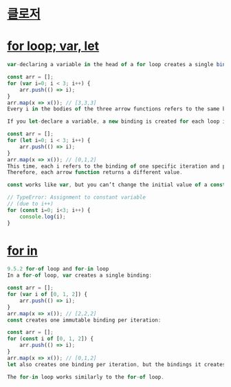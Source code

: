 # [클로저](https://joshua1988.github.io/web-development/javascript/javascript-interview-3questions/)

# [for loop; var, let](https://exploringjs.com/es6/ch_variables.html#sec_let-const-loop-heads)
```javascript
var-declaring a variable in the head of a for loop creates a single binding (storage space) for that variable:

const arr = [];
for (var i=0; i < 3; i++) {
    arr.push(() => i);
}
arr.map(x => x()); // [3,3,3]
Every i in the bodies of the three arrow functions refers to the same binding, which is why they all return the same value.

If you let-declare a variable, a new binding is created for each loop iteration:

const arr = [];
for (let i=0; i < 3; i++) {
    arr.push(() => i);
}
arr.map(x => x()); // [0,1,2]
This time, each i refers to the binding of one specific iteration and preserves the value that was current at that time. 
Therefore, each arrow function returns a different value.

const works like var, but you can’t change the initial value of a const-declared variable:

// TypeError: Assignment to constant variable
// (due to i++)
for (const i=0; i<3; i++) {
    console.log(i);
}
```

# [for in](https://exploringjs.com/es6/ch_variables.html#sec_let-const-loop-heads)
```javascript
9.5.2 for-of loop and for-in loop 
In a for-of loop, var creates a single binding:

const arr = [];
for (var i of [0, 1, 2]) {
    arr.push(() => i);
}
arr.map(x => x()); // [2,2,2]
const creates one immutable binding per iteration:

const arr = [];
for (const i of [0, 1, 2]) {
    arr.push(() => i);
}
arr.map(x => x()); // [0,1,2]
let also creates one binding per iteration, but the bindings it creates are mutable.

The for-in loop works similarly to the for-of loop.
```
